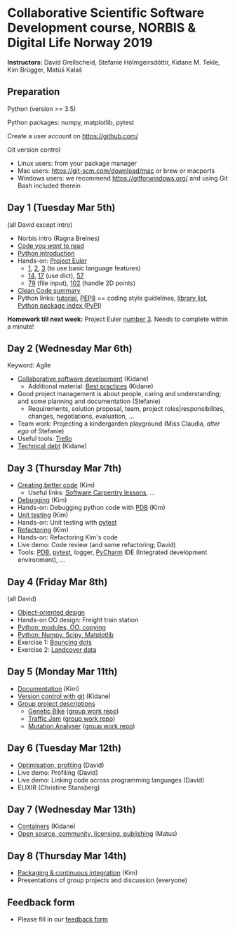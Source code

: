 # Collaborative Scientific Software Development course, NORBIS & Digital Life Norway 2019

__Instructors:__ David Grellscheid, Stefanie Hólmgeirsdóttir, Kidane M. Tekle, Kim Brügger, Matúš Kalaš

## Preparation

Python (version >= 3.5)

Python packages: numpy, matplotlib, pytest

Create a user account on https://github.com/

Git version control
 - Linux users: from your package manager
 - Mac users: https://git-scm.com/download/mac or brew or macports
 - Windows users: we recommend https://gitforwindows.org/ and using Git Bash included therein


## Day 1 (Tuesday Mar 5th)

(all David except intro)

   - Norbis intro (Ragna Breines)
   - [Code you _want_ to read](1.1%20-%20CodeYouWantToRead.pdf)
   - [Python introduction](1.2%20-%20PythonIntro.pdf)
   - Hands-on: [Project Euler](https://projecteuler.net/archives)
      - [1](https://projecteuler.net/problem=1), [2](https://projecteuler.net/problem=2), [3](https://projecteuler.net/problem=3) (to use basic language features)
      - [14](https://projecteuler.net/problem=14), [17](https://projecteuler.net/problem=17) (use dict), [57](https://projecteuler.net/problem=57)
      - [79](https://projecteuler.net/problem=79) (file input), [102](https://projecteuler.net/problem=102) (handle 2D points)
   - [Clean Code summary](https://gist.github.com/wojteklu/73c6914cc446146b8b533c0988cf8d29)
   - Python links: [tutorial](https://docs.python.org/3/tutorial/), [PEP8](https://www.python.org/dev/peps/pep-0008/) == coding style guidelines, [library list](https://docs.python.org/3/library/), [Python package index (PyPI)](https://pypi.org/)

__Homework till next week:__ Project Euler [number 3](https://projecteuler.net/problem=3). Needs to complete within a minute!

## Day 2 (Wednesday Mar 6th)

Keyword: Agile

  - [Collaborative software development](2.1%20-%20Collaborative%20Software%20Development.pdf) (Kidane)
    - Additional material: [Best practices](2.2%20-%20Best%20Practices.pdf) (Kidane)
  - Good project management is about people, caring and understanding; and some planning and documentation (Stefanie)
     - Requirements, solution proposal, team, project roles|responsibilites, changes, negotiations, evaluation, ...
  - Team work: Projecting a kindergarden playground (Miss Claudia, _alter ego_ of Stefanie)
  - Useful tools: [Trello](http://trello.com/)
  - [Technical debt](2.3%20-%20Technical%20Debt.pdf) (Kidane)

## Day 3 (Thursday Mar 7th)

   - [Creating better code](3.1%20-%20Introduction%20&%20best%20practices.pdf) (Kim)
     - Useful links: [Software Carpentry lessons](https://software-carpentry.org/lessons/), ...
   - [Debugging](3.2%20-%20Debugging.pdf) (Kim)
   - Hands-on: Debugging python code with [PDB](https://docs.python.org/3/library/pdb.html) (Kim)
   - [Unit testing](3.3%20-%20Unit%20testing.pdf) (Kim)
   - Hands-on: Unit testing with [pytest](https://pytest.org/)
   - [Refactoring](3.4%20-%20Refactoring.pdf) (Kim)
   - Hands-on: Refactoring Kim's code
   - Live demo: Code review (and some refactoring; David)
   - Tools: [PDB](https://docs.python.org/3/library/pdb.html), [pytest](https://pytest.org/), logger, [PyCharm](https://www.jetbrains.com/pycharm/) IDE (Integrated development environment), ...
   
## Day 4 (Friday Mar 8th)

(all David)

   - [Object-oriented design](4.1%20-%20OOdesign.pdf)
   - Hands-on OO design: Freight train station
   - [Python: modules, OO, copying](4.2%20-%20Python_modules_OO_copying.pdf)
   - [Python: Numpy, Scipy, Matplotlib](4.3%20-%20Numpy_Scipy_Matplotlib.pdf)
   - Exercise 1: [Bouncing dots](bounce_task.py)
   - Exercise 2: [Landcover data](https://folk.uib.no/dgr061/cssd2019/landcover/)

   
## Day 5 (Monday Mar 11th)

   - [Documentation](5.1%20-%20Norbis%20Documentation.pdf) (Kim)
   - [Version control with git](5.2%20-%20Git.pdf) (Kidane)
   - [Group project descriptions](https://folk.uib.no/dgr061/cssd2019)
       - [Genetic Bike](https://folk.uib.no/dgr061/cssd2019/bikegenes/index.html) ([group work repo](https://github.com/cssd2019/geneticbike))
       - [Traffic Jam](https://folk.uib.no/dgr061/cssd2019/trafficjam/index.html) ([group work repo](https://github.com/cssd2019/trafficjam))
       - [Mutation Analyser](https://folk.uib.no/dgr061/cssd2019/chasinscores/index.html) ([group work repo](https://github.com/cssd2019/mutationplanner))

   
## Day 6 (Tuesday Mar 12th)

   - [Optimisation, profiling](6.1%20-%20Optimization.pdf) (David)
   - Live demo: Profiling (David)
   - Live demo: Linking code across programming languages (David)
   - ELIXIR (Christine Stansberg)

   
## Day 7 (Wednesday Mar 13th)

   - [Containers](7.1%20-%20Containers.pdf) (Kidane)
   - [Open source, community, licensing, publishing](https://docs.google.com/presentation/d/1EIT4yv0bMLvrqU1XUv_nwsl-6dlAEHKGw09SEWJ_890/edit?usp=sharing) (Matus)

   
## Day 8 (Thursday Mar 14th)

   - [Packaging & continuous integration](8.1%20-%20Packaging%20&%20continual%20integration.pdf) (Kim)
   - Presentations of group projects and discussion (everyone)
    

## Feedback form

   - Please fill in our [feedback form](https://docs.google.com/forms/d/e/1FAIpQLSc0rlan1eicYeNJye4F8r4yGxx6ODZcBRazBnleBAxckPZV6Q/viewform?usp=sf_link)

